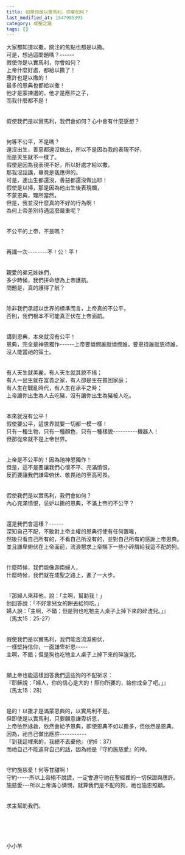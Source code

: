 ```yaml
---
title: 如果你是以實馬利，你會如何？
last_modified_at: 1547985393
category: 成聖之路
tags: []
---
```


<p>大家都知道以撒，關注的焦點也都是以撒。<br/>可是，想過這問題嗎？------<br/>假使你是以實馬利，你會如何？<br/><!--more-->上帝什麼好處，都給以撒了！<br/>應許也是以撒的！<br/>最多的恩典也都給以撒！<br/>他才是蒙揀選的，他才是應許之子，<br/>而我什麼都不是！<br/><br/><br/>假使我們是以實馬利，我們會如何？心中會有什麼感想？<br/><br/><br/>何等不公平，不是嗎？<br/>還沒出生，善惡都還沒做出，所以不是因為我的表現不好，<br/>而是天生就不一樣了。<br/>假使是因為我表現不好，所以好處才給以撒，<br/>那我沒話講，畢竟是我應得的。<br/>可是，連出生都還沒，善惡都還沒做出耶！<br/>假使是以掃，那是因為他出生後表現爛，<br/>不蒙恩典，理所當然。<br/>但是，我並沒什麼真的不好的行為啊！<br/>為何上帝差別待遇這麼嚴重呢？<br/><br/><br/>不公平的上帝，不是嗎？<br/><br/><br/>再講一次--------不！公！平！<br/><br/><br/>親愛的弟兄姊妹們，<br/>多少時候，我們拼命想為上帝護航。<br/>問題是，真的護得了航？<br/><br/><br/>除非我們承認以世界的標準而言，上帝真的不公平，<br/>否則，我們根本不可能真正伏在上帝面前。<br/><br/><br/>講到恩典，本來就沒有公平！<br/>恩典，完全是神恩獨作------上帝要憐憫誰就憐憫誰，要恩待誰就恩待誰，<br/>沒人能當祂的策士。<br/><br/><br/>有人天生就美麗，有人天生就其貌不揚；<br/>有人一出生就在富貴之家，有人卻是生在貧困家庭；<br/>有人生在戰亂時代，有人生在承平之時；<br/>上帝讓你出生為人去吃豬，沒有讓你出生為豬被人吃。<br/><br/><br/>本來就沒有公平！<br/>假使要公平，這世界就要一切都一模一樣！<br/>只有一種生物，只有一種顏色，只有一種樣貌----------機器人！<br/>但那從來就不是上帝世界。<br/><br/><br/>上帝是不公平的！因為祂神恩獨作！<br/>但是，這不是要讓我們心懷不平、充滿憤恨，<br/>反而要讓我們謙卑俯伏、敬畏祂的至高可畏。<br/><br/><br/>假使我們是以實馬利，我們會如何？<br/>內心充滿憤恨，忌妒以撒的恩典，不滿上帝的不公平？<br/><br/><br/>還是我們會這樣？------<br/>深知自己不配，不敢對上帝主權的恩典行使有任何置喙，<br/>然後只看自己所有的，不看自己所沒有的，並對自己所有的感謝上帝恩典。<br/>並且謙卑俯伏在上帝面前，流淚懇求上帝賜下一些小碎屑給我這不配的狗。<br/><br/><br/>什麼時候，我們能像迦南婦人，<br/>什麼時候，我們就在成聖之路上，進了一大步。<br/><br/><br/>『那婦人來拜他，說：「主啊，幫助我！」<br/>他回答說：「不好拿兒女的餅丟給狗吃。」<br/>婦人說：「主啊，不錯；但是狗也吃牠主人桌子上掉下來的碎渣兒。」』<br/>（馬太15：25-27）<br/><br/><br/>假使我們是以實馬利，我們能否流淚俯伏，<br/>一樣堅持信仰，一面謙卑祈恩-----<br/>主啊，不錯；但是狗也吃牠主人桌子上掉下來的碎渣兒。<br/><br/><br/>願上帝也能這樣回答我們這些狗的不配祈求：<br/>『耶穌說：「婦人，你的信心是大的！照你所要的，給你成全了吧。」』<br/>（馬太15：28）<br/><br/><br/>是的！以撒才是滿蒙恩典的，以實馬利不是。<br/>但即使是以實馬利，只要願意謙卑祈恩，<br/>上帝依然拯救，依然會給予恩典，即使恩典不如以撒多，但依然是恩典。<br/>因為，祂自己做出應許-----------<br/>『到我這裡來的，我總不丟棄他』（約6：37）<br/>而祂自己不能違背自己的話，因為祂是『守約施慈愛』的神。<br/><br/><br/>守約施慈愛！何等甘甜啊！<br/>守約-----所以上帝絕不說謊，一定會遵守祂在聖經裡的一切保證與應許。<br/>施慈愛---所以上帝滿心憐憫，就算我們是不配的狗，祂也施恩照顧。<br/><br/><br/>求主幫助我們。<br/><br/><br/><br/><br/><br/>小小羊<br/><br/><br/><br/><br/><br/><br/><br/>
</p>